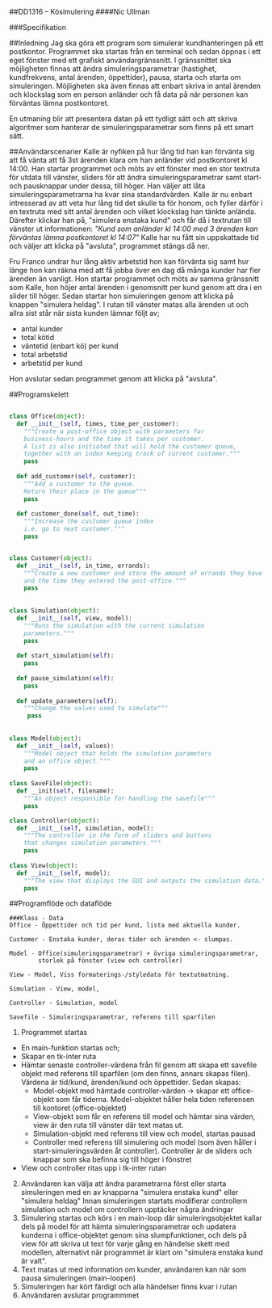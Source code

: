 ##DD1316 – Kösimulering
####Nic Ullman

###Specifikation

##Inledning
Jag ska göra ett program som simulerar kundhanteringen på ett postkontor. Programmet ska startas från en terminal 
och sedan öppnas i ett eget fönster med ett grafiskt användargränssnitt. I gränssnittet ska möjligheten finnas att 
ändra simuleringsparametrar (hastighet, kundfrekvens, antal ärenden, öppettider), pausa, starta och starta om simuleringen. 
Möjligheten ska även finnas att enbart skriva in antal ärenden och klockslag som en person anländer och få data 
på när personen kan förväntas lämna postkontoret.

En utmaning blir att presentera datan på ett tydligt sätt och att skriva algoritmer som hanterar de 
simuleringsparametrar som finns på ett smart sätt.

##Användarscenarier
Kalle är nyfiken på hur lång tid han kan förvänta sig att få vänta att få 3st ärenden klara om han anländer vid 
postkontoret kl 14:00. Han startar programmet och möts av ett fönster med en stor textruta för utdata till vänster, sliders för att ändra simuleringsparametrar samt start- och pausknappar under dessa, till höger. Han väljer att låta simuleringsparametrarna ha kvar sina standardvärden. Kalle är nu enbart intresserad av att veta hur lång tid det skulle ta för honom, och fyller därför i en textruta med sitt antal ärenden och vilket klockslag han tänkte anlända. Därefter klickar han på, "simulera enstaka kund" och får då i textrutan till vänster ut informationen:
*"Kund som anländer kl 14:00 med 3 ärenden kan förväntas lämna postkontoret kl 14:07"*
Kalle har nu fått sin uppskattade tid och väljer att klicka på "avsluta", programmet stängs då ner.

Fru Franco undrar hur lång aktiv arbetstid hon kan förvänta sig samt hur länge hon kan räkna med att få jobba över en dag då många kunder har fler ärenden än vanligt. 
Hon startar programmet och möts av samma gränssnitt som Kalle, hon höjer antal ärenden i genomsnitt per kund genom att dra i en slider till höger. Sedan startar hon simuleringen genom att klicka på knappen "simulera heldag". I rutan till vänster matas alla ärenden ut och allra sist står när sista kunden lämnar följt av; 
* antal kunder 
* total kötid
* väntetid (enbart kö) per kund 
* total arbetstid
* arbetstid per kund

Hon avslutar sedan programmet genom att klicka på "avsluta".

##Programskelett
```python

class Office(object):
  def __init__(self, times, time_per_customer):
    """Create a post-office object with parameters for 
    business-hours and the time it takes per customer.
    A list is also initiated that will hold the customer queue,
    together with an index keeping track of current customer."""
    pass
    
  def add_customer(self, customer):
    """Add a customer to the queue.
    Return their place in the queue"""
    pass
    
  def customer_done(self, out_time):
    """Increase the customer queue index 
    i.e. go to next customer."""
    pass


class Customer(object):
  def __init__(self, in_time, errands):
    """Create a new customer and store the amount of errands they have
    and the time they entered the post-office."""
    pass
    
    
class Simulation(object):
  def __init__(self, view, model):
    """Runs the simulation with the current simulation
    parameters."""
    pass
    
  def start_simulation(self):
    pass
    
  def pause_simulation(self):
    pass
    
  def update_parameters(self):
    """Change the values used to simulate"""
     pass
    
    
class Model(object):
  def __init__(self, values):
    """Model object that holds the simulation parameters
    and an office object."""
    pass
    
class SaveFile(object):
  def __init(self, filename):
    """An object responsible for handling the savefile"""
    pass

class Controller(object):
  def __init__(self, simulation, model):
    """The controller in the form of sliders and buttons 
    that changes simulation parameters."""
    pass
    
class View(object):
  def __init__(self, model):
    """The view that displays the GUI and outputs the simulation data."""
    pass


```

##Programflöde och dataflöde
```
###Klass - Data
Office - Öppettider och tid per kund, lista med aktuella kunder.

Customer - Enstaka kunder, deras tider och ärenden <- slumpas.

Model - Office(simuleringsparametrar) + övriga simuleringsparametrar, 
        storlek på fönster (view och controller)

View - Model, Viss formaterings-/styledata för textutmatning. 

Simulation - View, model, 

Controller - Simulation, model

Savefile - Simuleringsparametrar, referens till sparfilen
```

1. Programmet startas
  * En main-funktion startas och;
  * Skapar en tk-inter ruta
  * Hämtar senaste controller-värdena från fil genom att skapa ett savefile objekt med referens till sparfilen 
    (om den finns, annars skapas filen). Värdena är tid/kund, ärenden/kund och öppettider. Sedan skapas:
    * Model-objekt med hämtade controller-värden -> skapar ett office-objekt som får tiderna.
      Model-objektet håller hela tiden referensen till kontoret (office-objektet)
    * View-objekt som får en referens till model och hämtar sina värden, view är den ruta till vänster
      där text matas ut.
    * Simulation-objekt med referens till view och model, startas pausad
    * Controller med referens till simulering och model (som även håller i start-simuleringsvärden åt controller).
      Controller är de sliders och knappar som ska befinna sig till höger i fönstret
  * View och controller ritas upp i tk-inter rutan
2. Användaren kan välja att ändra parametrarna först eller starta simuleringen
   med en av knapparna "simulera enstaka kund" eller "simulera heldag"
   Innan simuleringen startats modifierar controllern simulation och model om
   controllern upptäcker några ändringar
3. Simulering startas och körs i en main-loop där simuleringsobjektet kallar dels på model för att
   hämta simuleringsparametrar och updatera kunderna i office-objektet genom sina slumpfunktioner,
   och dels på view för att skriva ut text för varje gång en händelse skett med modellen, alternativt
   när programmet är klart om "simulera enstaka kund är valt".
4. Text matas ut med information om kunder, användaren kan när som pausa simuleringen (main-loopen)
5. Simuleringen har kört färdigt och alla händelser finns kvar i rutan
6. Användaren avslutar programmmet 

  
